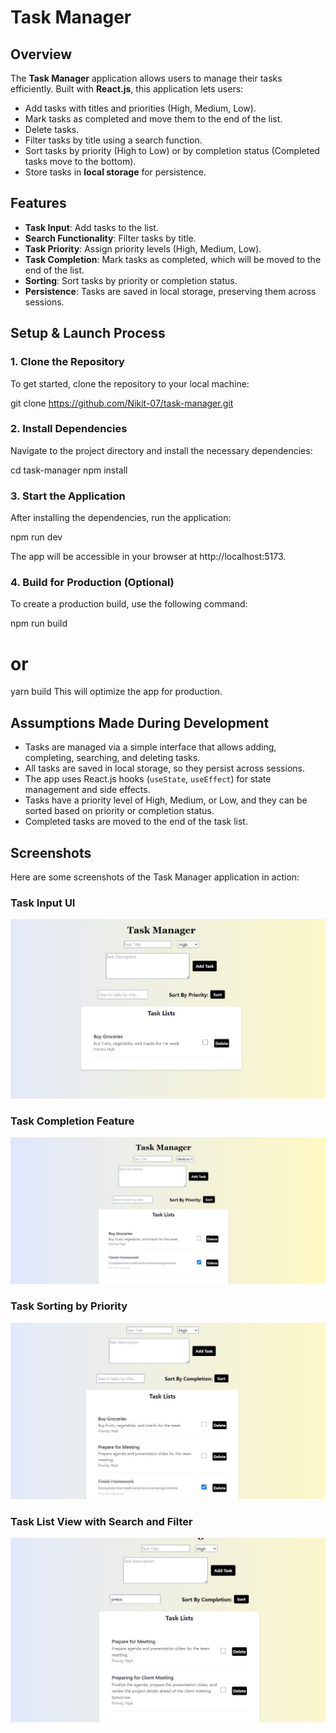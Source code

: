 # Task Manager

## Overview
The **Task Manager** application allows users to manage their tasks efficiently. Built with **React.js**, this application lets users:
- Add tasks with titles and priorities (High, Medium, Low).
- Mark tasks as completed and move them to the end of the list.
- Delete tasks.
- Filter tasks by title using a search function.
- Sort tasks by priority (High to Low) or by completion status (Completed tasks move to the bottom).
- Store tasks in **local storage** for persistence.

## Features
- **Task Input**: Add tasks to the list.
- **Search Functionality**: Filter tasks by title.
- **Task Priority**: Assign priority levels (High, Medium, Low).
- **Task Completion**: Mark tasks as completed, which will be moved to the end of the list.
- **Sorting**: Sort tasks by priority or completion status.
- **Persistence**: Tasks are saved in local storage, preserving them across sessions.

## Setup & Launch Process

### 1. Clone the Repository
To get started, clone the repository to your local machine:

git clone https://github.com/Nikit-07/task-manager.git

### 2. Install Dependencies
Navigate to the project directory and install the necessary dependencies:

cd task-manager
npm install

### 3. Start the Application
After installing the dependencies, run the application:

npm run dev

The app will be accessible in your browser at http://localhost:5173.

### 4. Build for Production (Optional)
To create a production build, use the following command:

npm run build
# or
yarn build
This will optimize the app for production.

## Assumptions Made During Development

- Tasks are managed via a simple interface that allows adding, completing, searching, and deleting tasks.
- All tasks are saved in local storage, so they persist across sessions.
- The app uses React.js hooks (`useState`, `useEffect`) for state management and side effects.
- Tasks have a priority level of High, Medium, or Low, and they can be sorted based on priority or completion status.
- Completed tasks are moved to the end of the task list.

## Screenshots

Here are some screenshots of the Task Manager application in action:

### Task Input UI
![Task Input](/src/assets/screenshots/task-input.png)

### Task Completion Feature
![Task Completion](/src/assets/screenshots/task-completion.png)

### Task Sorting by Priority
![Task Sorting](/src/assets/screenshots/task-sorting.png)

### Task List View with Search and Filter
![Task List View](/src/assets/screenshots/task-list-view.png)